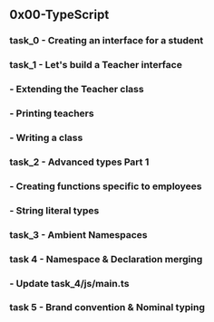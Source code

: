 ## 0x00-TypeScript

### task_0 - Creating an interface for a student
### task_1 - Let's build a Teacher interface
###        - Extending the Teacher class
###        - Printing teachers
###        - Writing a class
### task_2 - Advanced types Part 1
###        - Creating functions specific to employees
###        - String literal types
### task_3 - Ambient Namespaces
### task 4 - Namespace & Declaration merging
###        - Update task_4/js/main.ts
### task 5 - Brand convention & Nominal typing
